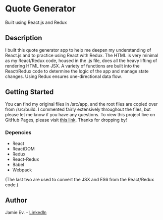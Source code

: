 # Quote Generator
Built using React.js and Redux

## Description

I built this quote generator app to help me deepen my understanding of React.js and to practice using React with Redux. The HTML is very minimal as my React/Redux code, housed in the .js file, does all the heavy lifting of rendering HTML from JSX. A variety of functions are built into the React/Redux code to determine the logic of the app and manage state changes. Using Redux ensures one-directional data flow.

## Getting Started

You can find my original files in /src/app, and the root files are copied over from /src/build. I commented fairly extensively throughout the files, but please let me know if you have any questions. To view this project live on GitHub Pages, please visit [this link](https://jamie-ev.github.io/Quote_Generator/). Thanks for dropping by!

### Depencies

* React
* ReactDOM
* Redux
* React-Redux
* Babel
* Webpack

(The last two are used to convert the JSX and ES6 from the React/Redux code.)

## Author

Jamie Ev. - [LinkedIn](https://www.linkedin.com/in/everettjamie/)

